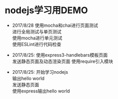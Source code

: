 # nodejs学习用DEMO

* 2017/8/28
使用mocha和chai进行页面测试  
进行全局测试与单页测试  
使用mocha进行单元测试  
使用ESLint进行代码检查

* 2017/8/25:
使用express3-handlebars模板页面  
发送静态页面及动态渲染页面
使用require引入模块

* 2017/8/25:
开始学习nodejs  
输出hello world  
发送静态页面  
使用express输出hello world  